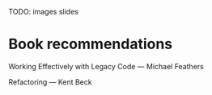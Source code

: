 TODO: images slides

# Book recommendations

Working Effectively with Legacy Code — Michael Feathers

Refactoring — Kent Beck
